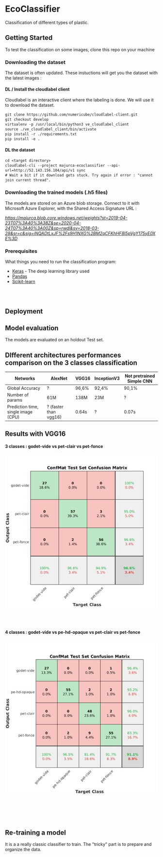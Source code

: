 # EcoClassifier

Classification of different types of plastic.

## Getting Started


To test the classification on some images, clone this repo on your machine


### Downloading the dataset

The dataset is often updated. These instuctions will get you the dataset with the latest images :

#### DL / Install the cloudlabel client

Cloudlabel is an interactive client where the labeling is done. We will use it to download the dataset.

```
git clone https://github.com/numericube/cloudlabel-client.git
git checkout develop
virtualenv -p /usr/local/bin/python3 ve_cloudlabel_client
source ./ve_cloudlabel_client/bin/activate
pip install -r ./requirements.txt
pip install -e .
```

#### DL the dataset

```
cd <target directory>
cloudlabel-cli --project majurca-ecoclassifier --api-url=http://52.143.156.104/api/v1 sync
# Wait a bit if it download gets stuck. Try again if error : "cannot join current thread".
```


### Downloading the trained models (.h5 files)

The models are stored on an Azure blob storage.
Connect to it with Microsoft Azure Explorer, with the Shared Access Signature URL :

*https://majurca.blob.core.windows.net/weights?st=2019-04-23T07%3A40%3A38Z&se=2020-04-24T07%3A40%3A00Z&sp=rwdl&sv=2018-03-28&sr=c&sig=iNQADtLxJF%2Fs9H1NXG%2BM2qCFKhHF8I5pVgY175yE0XE%3D*


### Prerequisites

What things you need to run the classification program:

* [Keras](https://www.pyimagesearch.com/2016/11/14/installing-keras-with-tensorflow-backend/) - The deep learning library used
* [Pandas](https://pandas.pydata.org/pandas-docs/stable/install.html)
* [Scikit-learn](https://scikit-learn.org/stable/install.html)


<br /><br />


## Deployment






## Model evaluation

The models are evaluated on an holdout Test set.

## DIfferent architectures performances comparison on the 3 classes classification

Networks                      | AlexNet     |     VGG16   |     InceptionV3   |   Not pretrained Simple CNN
------------------------------|-------------|-------------|-------------------|-----------------------------
Global Accuracy               |   ?         |   96,6%     |   92,4%           |     90,1%
Number of params                    |     61M     |     138M    |     23M    | ?
Prediction time, single image (CPU) |   ? (faster than vgg16)   |   0.64s   |   ?   | 0.07s

## Results with VGG16

#### 3 classes : godet-vide vs pet-clair vs pet-fonce

![confmat_3classes](screenshots/confmat_3class.jpg)

<br />
<br />

#### 4 classes : godet-vide vs pe-hd-opaque vs pet-clair vs pet-fonce

![confmat_4classes](screenshots/confmat_4class.jpg)



<br />
<br />
<br />
<br />

## Re-training a model

It is a a really classic classifier to train. The "tricky" part is to prepare and organize the data.
